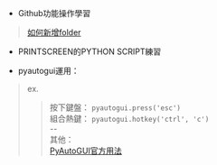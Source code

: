 * Github功能操作學習
> [如何新增folder](http://stackoverflow.com/questions/18773598/creating-folders-inside-github-com-repo-without-using-git)
* PRINTSCREEN的PYTHON SCRIPT練習

* pyautogui運用：
> ex.
>> 按下鍵盤： `pyautogui.press('esc')`  
>> 組合熱鍵： `pyautogui.hotkey('ctrl', 'c')`  
--  
> 其他：  
>> [PyAutoGUI官方用法](https://pypi.python.org/pypi/PyAutoGUI)
